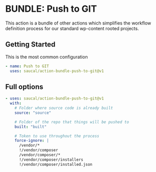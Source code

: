 # BUNDLE: Push to GIT

This action is a bundle of other actions which simplifies the workflow definition process for our standard wp-content rooted projects.

## Getting Started

This is the most common configuration

```yml
- name: Push to GIT
  uses: saucal/action-bundle-push-to-git@v1
```

## Full options

```yml
- uses: saucal/action-bundle-push-to-git@v1
  with:
    # Folder where source code is already built
    source: "source"

    # Folder of the repo that things will be pushed to
    built: "built"

    # Token to use throughout the process
    force-ignore: |
      /vendor/*
      !/vendor/composer
      /vendor/composer/*
      !/vendor/composer/installers
      !/vendor/composer/installed.json
```
